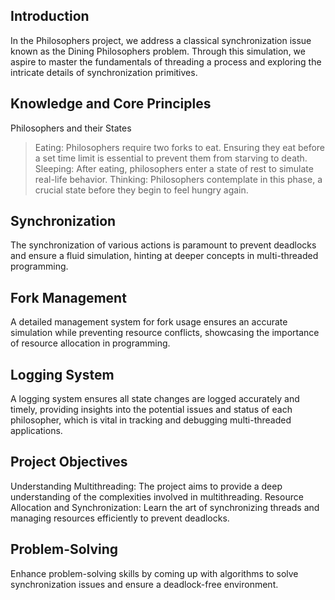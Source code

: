
## Introduction
In the Philosophers project, we address a classical synchronization issue known as the Dining Philosophers problem. Through this simulation, we aspire to master the fundamentals of threading a process and exploring the intricate details of synchronization primitives.

## Knowledge and Core Principles
Philosophers and their States
> Eating: Philosophers require two forks to eat. Ensuring they eat before a set time limit is essential to prevent them from starving to death.
> Sleeping: After eating, philosophers enter a state of rest to simulate real-life behavior.
> Thinking: Philosophers contemplate in this phase, a crucial state before they begin to feel hungry again.
## Synchronization
The synchronization of various actions is paramount to prevent deadlocks and ensure a fluid simulation, hinting at deeper concepts in multi-threaded programming.

## Fork Management
A detailed management system for fork usage ensures an accurate simulation while preventing resource conflicts, showcasing the importance of resource allocation in programming.

## Logging System
A logging system ensures all state changes are logged accurately and timely, providing insights into the potential issues and status of each philosopher, which is vital in tracking and debugging multi-threaded applications.

## Project Objectives
Understanding Multithreading: The project aims to provide a deep understanding of the complexities involved in multithreading.
Resource Allocation and Synchronization: Learn the art of synchronizing threads and managing resources efficiently to prevent deadlocks.
## Problem-Solving 
Enhance problem-solving skills by coming up with algorithms to solve synchronization issues and ensure a deadlock-free environment.
